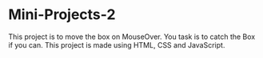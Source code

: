 # Mini-Projects-2

This project is to move the box on MouseOver.
You task is to catch the Box if you can.
This project is made using HTML, CSS and JavaScript.